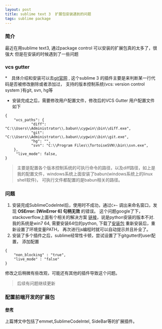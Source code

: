 ```yaml
---
layout: post
title: sublime text 3  扩展包安装遇到的问题
tags: sublime package
---
```


### 简介
最近在用sublime text3, 通过package control 可以安装的扩展包真的太多了，很强大
但是在安装的时候遇到了一些问题

### vcs gutter

*　具体介绍和安装可以去[git官网](https://github.com/bradsokol/VcsGutter) , 
	这个sublime 3 的插件主要是来判断某一行代码是否被修改删除或者添加过， 支持的版本控制系统(vcs: version control system )有git, svn, hg等
* 安装完成之后，需要修改用户配置文件，修改后的VCS Gutter 用户配置文件如下

```
{
	"vcs_paths": {
	        "diff": "C:\\Users\\Administrator\\.babun\\cygwin\\bin\\diff.exe",
	        "git": "C:\\Users\\Administrator\\.babun\\cygwin\\bin\\git.exe",
	        "hg": "",
	        "svn": "C:\\Program Files\\TortoiseSVN\\bin\\svn.exe",
	},
	 "live_mode": false,
}
```
> 主要是配置各个版本控制系统的可执行命令的路径，以及diff路径，如上是我的配置文件，windows系统上面安装了babun(windows系统上的linux shell软件)， 可执行文件都配置的是babun相关的路径。

### 问题
1. 安装完成SublimeCodeIntel后，使用时不成功，通过`C+~` 调出来命名窗口，发现 **OSError: [WinError 6] 句柄无效** 的错误。 这个问题google了下，stackoverflow上面有个相关的解决方案 [链接](http://stackoverflow.com/questions/3028786/how-can-i-fix-error-6-the-handle-is-invalid-with-pyserial)，说是python安装的版本不对.
我的系统是win7 64, 需要安装64位的python, 下载了[安装包](https://www.python.org/ftp/python/2.7.12/python-2.7.12rc1.amd64.msi)
重新安装后，重新设置了环境变量PATH， 再次进行js编程时就可以自动提示并且补全了。
2. 安装了多个插件之后，sublime经常性卡顿，尝试设置了下gitgutter的user配置， 添加配置

```
{
    "non_blocking" : "true",
    "live_mode" : "false"
}
```

修改之后稍微有些改观，可能还有其他的插件导致这个问题。

> 后续有问题继续更新

### 配置前端开发的扩展包

#### [参考](http://www.cnblogs.com/hykun/p/sublimeText3.html)

上篇博文中包括了emmet,SublimeCodeIntel, SideBar等的扩展插件。
